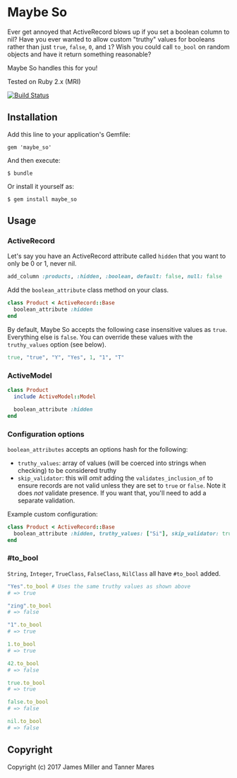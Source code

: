 # Maybe So

Ever get annoyed that ActiveRecord blows up if you set a boolean column to nil? Have you ever wanted to allow custom "truthy" values for booleans rather than just `true`, `false`, `0`, and `1`? Wish you could call `to_bool` on random objects and have it return something reasonable?

Maybe So handles this for you!

Tested on Ruby 2.x (MRI)

[![Build Status](https://secure.travis-ci.org/ministrycentered/maybe_so.svg?branch=master)](http://travis-ci.org/ministrycentered/maybe_so)

## Installation

Add this line to your application's Gemfile:

    gem 'maybe_so'

And then execute:

    $ bundle

Or install it yourself as:

    $ gem install maybe_so

## Usage

### ActiveRecord

Let's say you have an ActiveRecord attribute called `hidden` that you want to only be 0 or 1, never nil.

```ruby
add_column :products, :hidden, :boolean, default: false, null: false
```

Add the `boolean_attribute` class method on your class.

```ruby
class Product < ActiveRecord::Base
  boolean_attribute :hidden
end
```

By default, Maybe So accepts the following case insensitive values as `true`. Everything else is `false`. You can override these values with the `truthy_values` option (see below).

```ruby
true, "true", "Y", "Yes", 1, "1", "T"
```

### ActiveModel

```ruby
class Product
  include ActiveModel::Model

  boolean_attribute :hidden
end
```

### Configuration options

`boolean_attributes` accepts an options hash for the following:

- `truthy_values`: array of values (will be coerced into strings when checking) to be considered truthy
- `skip_validator`: this will _omit_ adding the `validates_inclusion_of` to ensure records are not valid unless they are set to `true` or `false`. Note it does _not_ validate presence. If you want that, you'll need to add a separate validation.

Example custom configuration:

```ruby
class Product < ActiveRecord::Base
  boolean_attribute :hidden, truthy_values: ["Si"], skip_validator: true
end
```

### #to_bool

`String`, `Integer`, `TrueClass`, `FalseClass`, `NilClass` all have `#to_bool` added.

```ruby
"Yes".to_bool # Uses the same truthy values as shown above
# => true

"zing".to_bool
# => false

"1".to_bool
# => true

1.to_bool
# => true

42.to_bool
# => false

true.to_bool
# => true

false.to_bool
# => false

nil.to_bool
# => false
```

## Copyright

Copyright (c) 2017 James Miller and Tanner Mares
